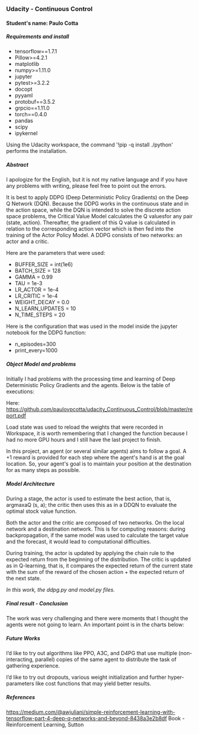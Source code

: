 ### Udacity - Continuous Control

#### Student's name: Paulo Cotta

##### Requirements and install

* tensorflow==1.7.1
* Pillow>=4.2.1
* matplotlib
* numpy>=1.11.0
* jupyter
* pytest>=3.2.2
* docopt
* pyyaml
* protobuf==3.5.2
* grpcio==1.11.0
* torch==0.4.0
* pandas
* scipy
* ipykernel


Using the Udacity workspace, the command '!pip -q install ./python' performs the installation.

##### Abstract

I apologize for the English, but it is not my native language and if you have any problems with writing, please feel free to point out the errors.

It is best to apply DDPG (Deep Deterministic Policy Gradients) on the Deep Q Network (DQN). Because the DDPG works in the continuous state and in the action space, while the DQN is intended to solve the discrete action space problems, the Critical Value Model calculates the Q values ​​for any pair (state, action). Thereafter, the gradient of this Q value is calculated in relation to the corresponding action vector which is then fed into the training of the Actor Policy Model. A DDPG consists of two networks: an actor and a critic.

Here are the parameters that were used:

* BUFFER_SIZE = int(1e6)
* BATCH_SIZE = 128
* GAMMA = 0.99
* TAU = 1e-3
* LR_ACTOR = 1e-4
* LR_CRITIC = 1e-4
* WEIGHT_DECAY = 0.0
* N_LEARN_UPDATES = 10
* N_TIME_STEPS = 20

Here is the configuration that was used in the model inside the jupyter notebook for the DDPG function:

* n_episodes=300 
* print_every=1000

##### Object Model and problems

Initially I had problems with the processing time and learning of Deep Deterministic Policy Gradients and the agents. Below is the table of executions:


Here: https://github.com/paulovpcotta/udacity_Continuous_Control/blob/master/report.pdf

Load state was used to reload the weights that were recorded in Workspace, it is worth remembering that I changed the function because I had no more GPU hours and I still have the last project to finish.

In this project, an agent (or several similar agents) aims to follow a goal. A +1 reward is provided for each step where the agent's hand is at the goal location. So, your agent's goal is to maintain your position at the destination for as many steps as possible.

##### Model Architecture


During a stage, the actor is used to estimate the best action, that is, argmaxaQ (s, a); the critic then uses this as in a DDQN to evaluate the optimal stock value function.

Both the actor and the critic are composed of two networks. On the local network and a destination network. This is for computing reasons: during backpropagation, if the same model was used to calculate the target value and the forecast, it would lead to computational difficulties.

During training, the actor is updated by applying the chain rule to the expected return from the beginning of the distribution. The critic is updated as in Q-learning, that is, it compares the expected return of the current state with the sum of the reward of the chosen action + the expected return of the next state.

*In this work, the ddpg.py and model.py files.*

##### Final result - Conclusion

The work was very challenging and there were moments that I thought the agents were not going to learn. An important point is in the charts below:


##### Future Works

I’d like to try out algorithms like PPO, A3C, and D4PG that use multiple (non-interacting, parallel) copies of the same agent to distribute the task of gathering experience.

I’d like to try out dropouts, various weight initialization and further hyper-parameters like cost functions that may yield better results.


##### References

https://medium.com/@awjuliani/simple-reinforcement-learning-with-tensorflow-part-4-deep-q-networks-and-beyond-8438a3e2b8df
Book - Reinforcement Learning, Sutton
